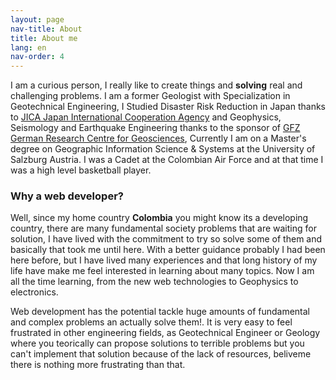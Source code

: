 ```yaml
---
layout: page
nav-title: About
title: About me
lang: en
nav-order: 4
---
```


I am a curious person, I really like to create things and **solving** real and challenging problems. I am a former Geologist with Specialization in Geotechnical Engineering, I Studied Disaster Risk Reduction in Japan thanks to [JICA Japan International Cooperation Agency](https://www.jica.go.jp/english/index.html) and Geophysics, Seismology and Earthquake Engineering thanks to the sponsor of [GFZ German Research Centre for Geosciences](https://www.gfz-potsdam.de/en/about-us/organisation/gfz-profile/), Currently I am on a Master's degree on Geographic Information Science & Systems at the University of Salzburg Austria. I was a Cadet at the Colombian Air Force and at that time I was a high level basketball player.

### Why a web developer?

Well, since my home country **Colombia** you might know its a developing country, there are many fundamental society problems that are waiting for solution, I have lived with the commitment to try so solve some of them and basically that took me until here. With a better guidance probably I had been here before, but I have lived many experiences and that long history of my life have make me feel interested in learning about many topics. Now I am all the time learning, from the new web technologies to Geophysics to electronics.

Web development has the potential tackle huge amounts of fundamental and complex problems an actually solve them!. It is very easy to feel frustrated in other engineering fields, as Geotechnical Engineer or Geology where you teorically can propose solutions to terrible problems but you can't implement that solution because of the lack of resources, beliveme there is nothing more frustrating than that.


